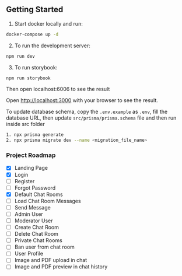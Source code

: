 ## Getting Started

1. Start docker locally and run:

```bash
docker-compose up -d
```

2. To run the development server:

```bash
npm run dev
```

3. To run storybook:

```bash
npm run storybook
```

Then open localhost:6006 to see the result

Open [http://localhost:3000](http://localhost:3000) with your browser to see the result.

To update database schema, copy the `.env.example` as `.env`, fill the database URL, then update
```src/prisma/prisma.schema``` file and then run inside src folder

```bash
1. npx prisma generate
2. npx prisma migrate dev --name <migration_file_name>
```

### Project Roadmap

- [x] Landing Page
- [x] Login
- [ ] Register
- [ ] Forgot Password
- [x] Default Chat Rooms
- [ ] Load Chat Room Messages
- [ ] Send Message
- [ ] Admin User
- [ ] Moderator User
- [ ] Create Chat Room
- [ ] Delete Chat Room
- [ ] Private Chat Rooms
- [ ] Ban user from chat room
- [ ] User Profile
- [ ] Image and PDF upload in chat
- [ ] Image and PDF preview in chat history